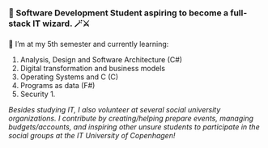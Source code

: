 ### 🫠 Software Development Student aspiring to become a full-stack IT wizard. 🪄⚔️

🌱 I’m at my 5th semester and currently learning:
1. Analysis, Design and Software Architecture (C#)
2. Digital transformation and business models 
3. Operating Systems and C (C)
4. Programs as data (F#)
5. Security 1.

_Besides studying IT, I also volunteer at several social university organizations. I contribute by creating/helping prepare events, managing budgets/accounts, and inspiring other unsure students to participate in the social groups at the IT University of Copenhagen!_



<!--
**Nickromancer/Nickromancer** is a ✨ _special_ ✨ repository because its `README.md` (this file) appears on your GitHub profile.

Here are some ideas to get you started:

- 🔭 I’m currently working on ...
- 🌱 I’m currently learning ...
- 👯 I’m looking to collaborate on ...
- 🤔 I’m looking for help with ...
- 💬 Ask me about ...
- 📫 How to reach me: ...
- 😄 Pronouns: ...
- ⚡ Fun fact: ...
-->
